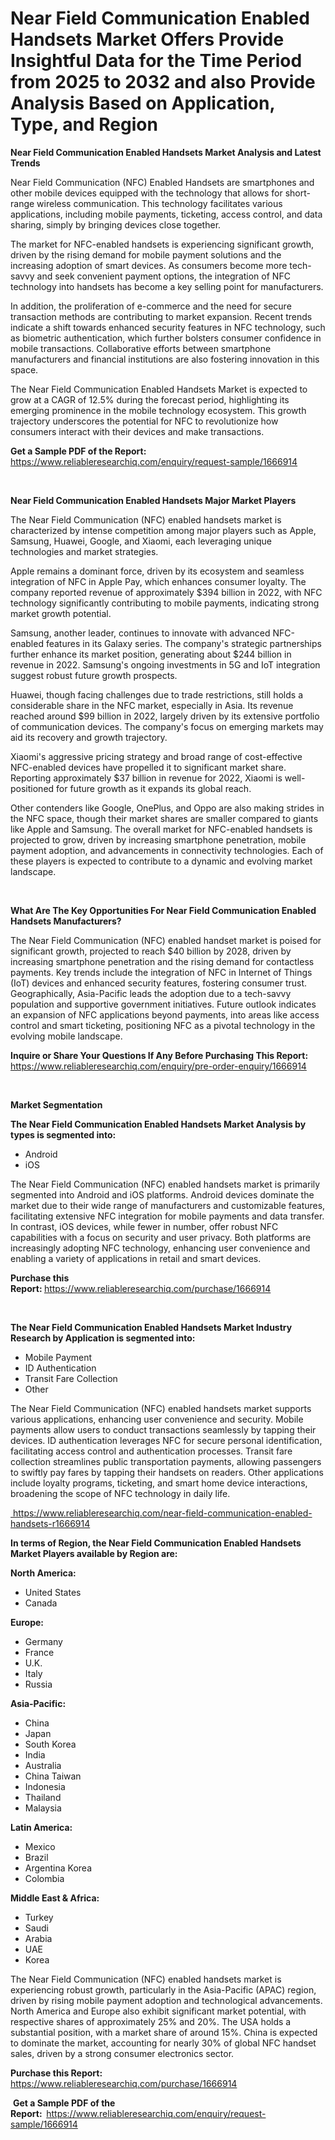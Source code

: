 <p><h1>Near Field Communication Enabled Handsets Market Offers Provide Insightful Data for the Time Period from 2025 to 2032 and also Provide Analysis Based on Application, Type, and Region</h1></p><p><strong>Near Field Communication Enabled Handsets Market Analysis and Latest Trends</strong></p>
<p><p>Near Field Communication (NFC) Enabled Handsets are smartphones and other mobile devices equipped with the technology that allows for short-range wireless communication. This technology facilitates various applications, including mobile payments, ticketing, access control, and data sharing, simply by bringing devices close together.</p><p>The market for NFC-enabled handsets is experiencing significant growth, driven by the rising demand for mobile payment solutions and the increasing adoption of smart devices. As consumers become more tech-savvy and seek convenient payment options, the integration of NFC technology into handsets has become a key selling point for manufacturers. </p><p>In addition, the proliferation of e-commerce and the need for secure transaction methods are contributing to market expansion. Recent trends indicate a shift towards enhanced security features in NFC technology, such as biometric authentication, which further bolsters consumer confidence in mobile transactions. Collaborative efforts between smartphone manufacturers and financial institutions are also fostering innovation in this space. </p><p>The Near Field Communication Enabled Handsets Market is expected to grow at a CAGR of 12.5% during the forecast period, highlighting its emerging prominence in the mobile technology ecosystem. This growth trajectory underscores the potential for NFC to revolutionize how consumers interact with their devices and make transactions.</p></p>
<p><strong>Get a Sample PDF of the Report:&nbsp;</strong> <a href="https://www.reliableresearchiq.com/enquiry/request-sample/1666914?utm_campaign=3173&utm_medium=2&utm_source=Github&utm_content=ia&utm_term=18042025&utm_id=near-field-communication-enabled-handsets">https://www.reliableresearchiq.com/enquiry/request-sample/1666914</a></p>
<p>&nbsp;</p>
<p><strong>Near Field Communication Enabled Handsets Major Market Players</strong></p>
<p><p>The Near Field Communication (NFC) enabled handsets market is characterized by intense competition among major players such as Apple, Samsung, Huawei, Google, and Xiaomi, each leveraging unique technologies and market strategies. </p><p>Apple remains a dominant force, driven by its ecosystem and seamless integration of NFC in Apple Pay, which enhances consumer loyalty. The company reported revenue of approximately $394 billion in 2022, with NFC technology significantly contributing to mobile payments, indicating strong market growth potential.</p><p>Samsung, another leader, continues to innovate with advanced NFC-enabled features in its Galaxy series. The company's strategic partnerships further enhance its market position, generating about $244 billion in revenue in 2022. Samsung's ongoing investments in 5G and IoT integration suggest robust future growth prospects.</p><p>Huawei, though facing challenges due to trade restrictions, still holds a considerable share in the NFC market, especially in Asia. Its revenue reached around $99 billion in 2022, largely driven by its extensive portfolio of communication devices. The company's focus on emerging markets may aid its recovery and growth trajectory.</p><p>Xiaomi's aggressive pricing strategy and broad range of cost-effective NFC-enabled devices have propelled it to significant market share. Reporting approximately $37 billion in revenue for 2022, Xiaomi is well-positioned for future growth as it expands its global reach.</p><p>Other contenders like Google, OnePlus, and Oppo are also making strides in the NFC space, though their market shares are smaller compared to giants like Apple and Samsung. The overall market for NFC-enabled handsets is projected to grow, driven by increasing smartphone penetration, mobile payment adoption, and advancements in connectivity technologies. Each of these players is expected to contribute to a dynamic and evolving market landscape.</p></p>
<p>&nbsp;</p>
<p><strong>What Are The Key Opportunities For Near Field Communication Enabled Handsets Manufacturers?</strong></p>
<p><p>The Near Field Communication (NFC) enabled handset market is poised for significant growth, projected to reach $40 billion by 2028, driven by increasing smartphone penetration and the rising demand for contactless payments. Key trends include the integration of NFC in Internet of Things (IoT) devices and enhanced security features, fostering consumer trust. Geographically, Asia-Pacific leads the adoption due to a tech-savvy population and supportive government initiatives. Future outlook indicates an expansion of NFC applications beyond payments, into areas like access control and smart ticketing, positioning NFC as a pivotal technology in the evolving mobile landscape.</p></p>
<p><strong>Inquire or Share Your Questions If Any Before Purchasing This Report:</strong> <a href="https://www.reliableresearchiq.com/enquiry/pre-order-enquiry/1666914?utm_campaign=3173&utm_medium=2&utm_source=Github&utm_content=ia&utm_term=18042025&utm_id=near-field-communication-enabled-handsets">https://www.reliableresearchiq.com/enquiry/pre-order-enquiry/1666914</a></p>
<p>&nbsp;</p>
<p><strong>Market Segmentation</strong></p>
<p><strong>The Near Field Communication Enabled Handsets Market Analysis by types is segmented into:</strong></p>
<p><ul><li>Android</li><li>iOS</li></ul></p>
<p><p>The Near Field Communication (NFC) enabled handsets market is primarily segmented into Android and iOS platforms. Android devices dominate the market due to their wide range of manufacturers and customizable features, facilitating extensive NFC integration for mobile payments and data transfer. In contrast, iOS devices, while fewer in number, offer robust NFC capabilities with a focus on security and user privacy. Both platforms are increasingly adopting NFC technology, enhancing user convenience and enabling a variety of applications in retail and smart devices.</p></p>
<p><strong>Purchase this Report:&nbsp;</strong><a href="https://www.reliableresearchiq.com/purchase/1666914?utm_campaign=3173&utm_medium=2&utm_source=Github&utm_content=ia&utm_term=18042025&utm_id=near-field-communication-enabled-handsets">https://www.reliableresearchiq.com/purchase/1666914</a></p>
<p>&nbsp;</p>
<p><strong>The Near Field Communication Enabled Handsets Market Industry Research by Application is segmented into:</strong></p>
<p><ul><li>Mobile Payment</li><li>ID Authentication</li><li>Transit Fare Collection</li><li>Other</li></ul></p>
<p><p>The Near Field Communication (NFC) enabled handsets market supports various applications, enhancing user convenience and security. Mobile payments allow users to conduct transactions seamlessly by tapping their devices. ID authentication leverages NFC for secure personal identification, facilitating access control and authentication processes. Transit fare collection streamlines public transportation payments, allowing passengers to swiftly pay fares by tapping their handsets on readers. Other applications include loyalty programs, ticketing, and smart home device interactions, broadening the scope of NFC technology in daily life.</p></p>
<p><a href="https://www.reliableresearchiq.com/near-field-communication-enabled-handsets-r1666914?utm_campaign=3173&utm_medium=2&utm_source=Github&utm_content=ia&utm_term=18042025&utm_id=near-field-communication-enabled-handsets">&nbsp;https://www.reliableresearchiq.com/near-field-communication-enabled-handsets-r1666914</a></p>
<p><strong>In terms of Region, the Near Field Communication Enabled Handsets Market Players available by Region are:</strong></p>
<p>
    <p> <strong> North America: </strong>
        <ul>
            <li>United States</li>
            <li>Canada</li>
        </ul>
        </p> 
    <p> <strong> Europe: </strong>
        <ul>
            <li>Germany</li>
            <li>France</li>
            <li>U.K.</li>
            <li>Italy</li>
            <li>Russia</li>
        </ul>
        </p> 
    <p> <strong> Asia-Pacific: </strong>
        <ul>
            <li>China</li>
            <li>Japan</li>
            <li>South Korea</li>
            <li>India</li>
            <li>Australia</li>
            <li>China Taiwan</li>
            <li>Indonesia</li>
            <li>Thailand</li>
            <li>Malaysia</li>
        </ul>
        </p> 
    <p> <strong> Latin America: </strong>
        <ul>
            <li>Mexico</li>
            <li>Brazil</li>
            <li>Argentina Korea</li>
            <li>Colombia</li>
        </ul>
        </p> 
    <p> <strong> Middle East & Africa: </strong>
        <ul>
            <li>Turkey</li>
            <li>Saudi</li>
            <li>Arabia</li>
            <li>UAE</li>
            <li>Korea</li>
        </ul>
    </p>
    </p>
<p><p>The Near Field Communication (NFC) enabled handsets market is experiencing robust growth, particularly in the Asia-Pacific (APAC) region, driven by rising mobile payment adoption and technological advancements. North America and Europe also exhibit significant market potential, with respective shares of approximately 25% and 20%. The USA holds a substantial position, with a market share of around 15%. China is expected to dominate the market, accounting for nearly 30% of global NFC handset sales, driven by a strong consumer electronics sector.</p></p>
<p><strong>Purchase this Report: </strong><a href="https://www.reliableresearchiq.com/purchase/1666914?utm_campaign=3173&utm_medium=2&utm_source=Github&utm_content=ia&utm_term=18042025&utm_id=near-field-communication-enabled-handsets">https://www.reliableresearchiq.com/purchase/1666914</a></p>
<p>&nbsp;<strong>Get a Sample PDF of the Report:&nbsp;&nbsp;</strong><a href="https://www.reliableresearchiq.com/enquiry/request-sample/1666914?utm_campaign=3173&utm_medium=2&utm_source=Github&utm_content=ia&utm_term=18042025&utm_id=near-field-communication-enabled-handsets">https://www.reliableresearchiq.com/enquiry/request-sample/1666914</a></p>
<p><strong></strong></p>
<p><p></p><p></p><p></p></p>
